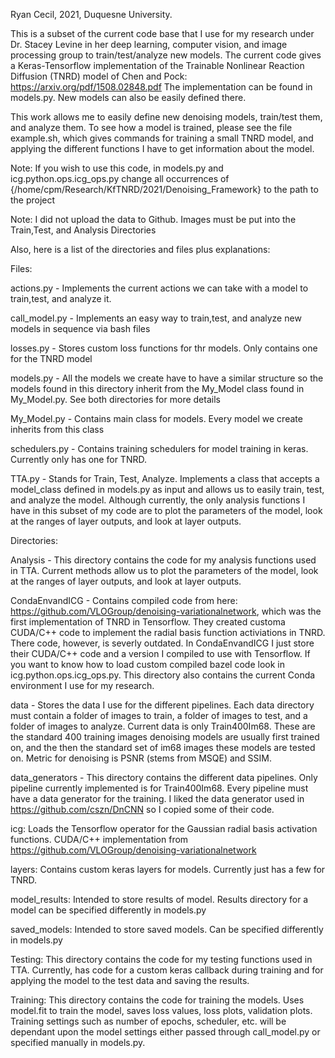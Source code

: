 Ryan Cecil, 2021, Duquesne University.

This is a subset of the current code base that I use for 
my research under Dr. Stacey Levine in her deep learning, computer vision, and image processing group to 
train/test/analyze new models. The current code gives a Keras-Tensorflow implementation of the Trainable 
Nonlinear Reaction Diffusion (TNRD) model of Chen and Pock: https://arxiv.org/pdf/1508.02848.pdf
The implementation can be found in models.py. New models can also be easily defined there.


This work allows me to easily define new denoising models, train/test them, and analyze them. To see how a model is
trained, please see the file example.sh, which gives commands for training a small TNRD model, and applying the different
functions I have to get information about the model. 


Note: If you wish to use this code, in models.py and icg.python.ops.icg_ops.py change all occurrences of 
{/home/cpm/Research/KfTNRD/2021/Denoising_Framework} to the path to the project


Note: I did not upload the data to Github. Images must be put into the Train,Test, and Analysis Directories


Also, here is a list of the directories and files plus explanations:


Files:

actions.py - Implements the current actions we can take with a model to train,test, and analyze it.

call_model.py - Implements an easy way to train,test, and analyze new models in sequence via bash files

losses.py - Stores custom loss functions for thr models. Only contains one for the TNRD model

models.py - All the models we create have to have a similar structure so the models found in this directory inherit
    from the My_Model class found in My_Model.py. See both directories for more details
    
My_Model.py - Contains main class for models. Every model we create inherits from this class

schedulers.py - Contains training schedulers for model training in keras. Currently only has one for TNRD.

TTA.py - Stands for Train, Test, Analyze. Implements a class that accepts a model_class defined in models.py as input
    and allows us to easily train, test, and analyze the model. Although currently, the only analysis functions I have
    in this subset of my code are to plot the parameters of the model, look at the ranges of layer outputs, and look at layer outputs.
    
Directories:

   Analysis - This directory contains the code for my analysis functions used in TTA. Current methods allow us to plot 
   the parameters of the model, look at the ranges of layer outputs, and look at layer outputs.
   
   CondaEnvandICG - Contains compiled code from here: https://github.com/VLOGroup/denoising-variationalnetwork, which
    was the first implementation of TNRD in Tensorflow. They created customa CUDA/C++ code to implement the radial 
    basis function activiations in TNRD. There code, however, is severly outdated.  In CondaEnvandICG I just store
    their CUDA/C++ code and a version I compiled to use with Tensorflow. If you want to know how to load custom
    compiled bazel code look in icg.python.ops.icg_ops.py. This directory also contains the current Conda environment
    I use for my research.
    
   data - Stores the data I use for the different pipelines. Each data directory must contain a folder of images 
   to train, a folder of images to test, and a folder of images to analyze. Current data is only Train400Im68. These 
   are the standard 400 training images denoising models are usually first trained on, and the then the standard
   set of im68 images these models are tested on. Metric for denoising is PSNR (stems from MSQE) and SSIM.
   
   data_generators - This directory contains the different data pipelines. Only pipeline currently implemented is
    for Train400Im68. Every pipeline must have a data generator for the training. I liked the data generator used 
    in https://github.com/cszn/DnCNN so I copied some of their code.
    
   icg: Loads the Tensorflow operator for the Gaussian radial basis activation functions. CUDA/C++ implementation from
    https://github.com/VLOGroup/denoising-variationalnetwork
    
   layers: Contains custom keras layers for models. Currently just has a few for TNRD.
   
   model_results: Intended to store results of model. Results directory for a model can be specified differently in
    models.py
    
   saved_models: Intended to store saved models. Can be specified differently in
    models.py
    
   Testing: This directory contains the code for my testing functions used in TTA. Currently, has code for a custom keras
   callback during training and for applying the model to the test data and saving the results.
   
   Training: This directory contains the code for training the models. Uses model.fit to train the model, saves loss values,
   loss plots, validation plots. Training settings such as number of epochs, scheduler, etc. will be dependant upon the 
   model settings either passed through call_model.py or specified manually in models.py.
    
